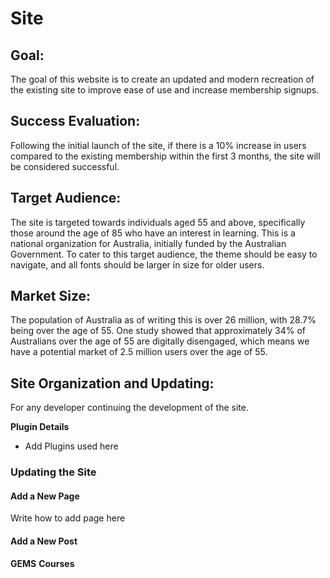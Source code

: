 # Site
## Goal:
The goal of this website is to create an updated and modern recreation of the existing site to improve ease of use and
increase membership signups.
## Success Evaluation:
Following the initial launch of the site, if there is a 10% increase in users compared to the existing membership within 
the first 3 months, the site will be considered successful.
## Target Audience:
The site is targeted towards individuals aged 55 and above, specifically those around the age of 85 who have an interest
in learning. This is a national organization for Australia, initially funded by the Australian Government. To cater to 
this target audience, the theme should be easy to navigate, and all fonts should be larger in size for older users.
## Market Size:
The population of Australia as of writing this is over 26 million, with 28.7% being over the age of 55. One study showed
that approximately 34% of Australians over the age of 55 are digitally disengaged, which means we have a potential 
market of 2.5 million users over the age of 55.

## Site Organization and Updating:
For any developer continuing the development of the site.

__Plugin Details__
- Add Plugins used here

### Updating the Site
#### Add a New Page 
Write how to add page here

#### Add a New Post 
__GEMS__
__Courses__

